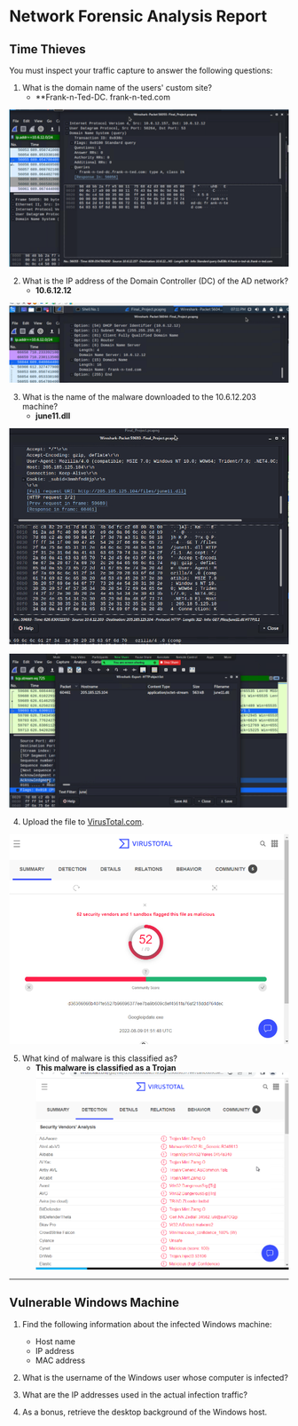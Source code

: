 # Network Forensic Analysis Report


## Time Thieves 
You must inspect your traffic capture to answer the following questions:

1. What is the domain name of the users' custom site?
   - **Frank-n-Ted-DC. frank-n-ted.com

![Website](https://github.com/crashandmayhem/Final-Project/blob/main/Images/website%20on%20server.png)

2. What is the IP address of the Domain Controller (DC) of the AD network?
   - **10.6.12.12**
   
![DC](https://github.com/crashandmayhem/Final-Project/blob/main/Images/DNS%20frank.png)

3. What is the name of the malware downloaded to the 10.6.12.203 machine?
   - **june11.dll**

![malware](https://github.com/crashandmayhem/Final-Project/blob/main/Images/malware_2.png)

![malware2](https://github.com/crashandmayhem/Final-Project/blob/main/Images/malware_3.png)

4. Upload the file to [VirusTotal.com](https://www.virustotal.com/gui/). 

![Trojan](https://github.com/crashandmayhem/Final-Project/blob/main/Images/june11_2.png)

5. What kind of malware is this classified as?
   - **This malware is classified as a Trojan**
![Trojan2](https://github.com/crashandmayhem/Final-Project/blob/main/Images/june11_1.png)

---

## Vulnerable Windows Machine

1. Find the following information about the infected Windows machine:
    - Host name
    - IP address
    - MAC address
    
2. What is the username of the Windows user whose computer is infected?
3. What are the IP addresses used in the actual infection traffic?
4. As a bonus, retrieve the desktop background of the Windows host.

